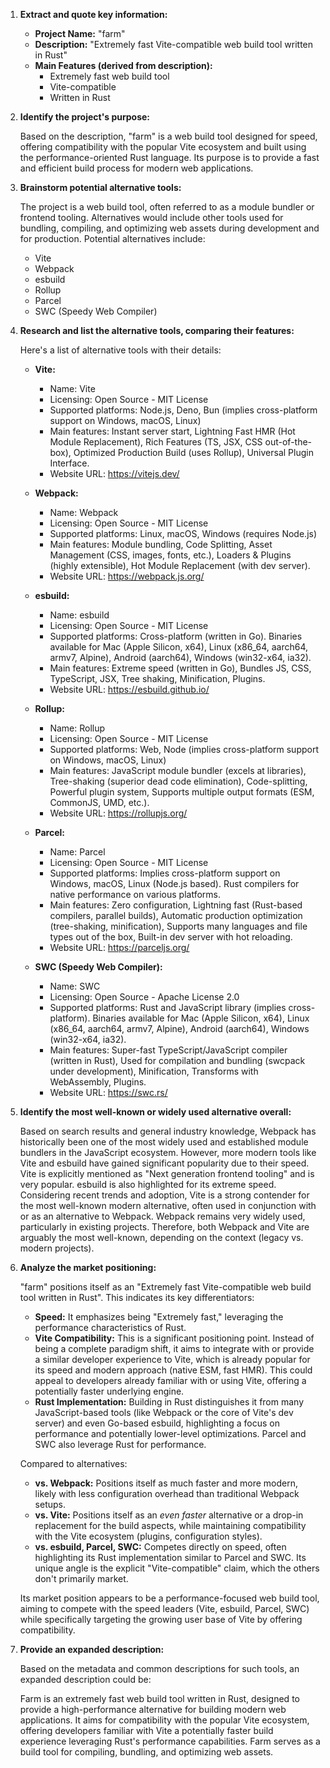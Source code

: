 1.  **Extract and quote key information:**

    *   **Project Name:** "farm"
    *   **Description:** "Extremely fast Vite-compatible web build tool written in Rust"
    *   **Main Features (derived from description):**
        *   Extremely fast web build tool
        *   Vite-compatible
        *   Written in Rust

2.  **Identify the project's purpose:**

    Based on the description, "farm" is a web build tool designed for speed, offering compatibility with the popular Vite ecosystem and built using the performance-oriented Rust language. Its purpose is to provide a fast and efficient build process for modern web applications.

3.  **Brainstorm potential alternative tools:**

    The project is a web build tool, often referred to as a module bundler or frontend tooling. Alternatives would include other tools used for bundling, compiling, and optimizing web assets during development and for production. Potential alternatives include:
    *   Vite
    *   Webpack
    *   esbuild
    *   Rollup
    *   Parcel
    *   SWC (Speedy Web Compiler)

4.  **Research and list the alternative tools, comparing their features:**

    Here's a list of alternative tools with their details:

    *   **Vite:**
        *   Name: Vite
        *   Licensing: Open Source - MIT License
        *   Supported platforms: Node.js, Deno, Bun (implies cross-platform support on Windows, macOS, Linux)
        *   Main features: Instant server start, Lightning Fast HMR (Hot Module Replacement), Rich Features (TS, JSX, CSS out-of-the-box), Optimized Production Build (uses Rollup), Universal Plugin Interface.
        *   Website URL: https://vitejs.dev/

    *   **Webpack:**
        *   Name: Webpack
        *   Licensing: Open Source - MIT License
        *   Supported platforms: Linux, macOS, Windows (requires Node.js)
        *   Main features: Module bundling, Code Splitting, Asset Management (CSS, images, fonts, etc.), Loaders & Plugins (highly extensible), Hot Module Replacement (with dev server).
        *   Website URL: https://webpack.js.org/

    *   **esbuild:**
        *   Name: esbuild
        *   Licensing: Open Source - MIT License
        *   Supported platforms: Cross-platform (written in Go). Binaries available for Mac (Apple Silicon, x64), Linux (x86\_64, aarch64, armv7, Alpine), Android (aarch64), Windows (win32-x64, ia32).
        *   Main features: Extreme speed (written in Go), Bundles JS, CSS, TypeScript, JSX, Tree shaking, Minification, Plugins.
        *   Website URL: https://esbuild.github.io/

    *   **Rollup:**
        *   Name: Rollup
        *   Licensing: Open Source - MIT License
        *   Supported platforms: Web, Node (implies cross-platform support on Windows, macOS, Linux)
        *   Main features: JavaScript module bundler (excels at libraries), Tree-shaking (superior dead code elimination), Code-splitting, Powerful plugin system, Supports multiple output formats (ESM, CommonJS, UMD, etc.).
        *   Website URL: https://rollupjs.org/

    *   **Parcel:**
        *   Name: Parcel
        *   Licensing: Open Source - MIT License
        *   Supported platforms: Implies cross-platform support on Windows, macOS, Linux (Node.js based). Rust compilers for native performance on various platforms.
        *   Main features: Zero configuration, Lightning fast (Rust-based compilers, parallel builds), Automatic production optimization (tree-shaking, minification), Supports many languages and file types out of the box, Built-in dev server with hot reloading.
        *   Website URL: https://parceljs.org/

    *   **SWC (Speedy Web Compiler):**
        *   Name: SWC
        *   Licensing: Open Source - Apache License 2.0
        *   Supported platforms: Rust and JavaScript library (implies cross-platform). Binaries available for Mac (Apple Silicon, x64), Linux (x86\_64, aarch64, armv7, Alpine), Android (aarch64), Windows (win32-x64, ia32).
        *   Main features: Super-fast TypeScript/JavaScript compiler (written in Rust), Used for compilation and bundling (swcpack under development), Minification, Transforms with WebAssembly, Plugins.
        *   Website URL: https://swc.rs/

5.  **Identify the most well-known or widely used alternative overall:**

    Based on search results and general industry knowledge, Webpack has historically been one of the most widely used and established module bundlers in the JavaScript ecosystem. However, more modern tools like Vite and esbuild have gained significant popularity due to their speed. Vite is explicitly mentioned as "Next generation frontend tooling" and is very popular. esbuild is also highlighted for its extreme speed. Considering recent trends and adoption, Vite is a strong contender for the most well-known modern alternative, often used in conjunction with or as an alternative to Webpack. Webpack remains very widely used, particularly in existing projects. Therefore, both Webpack and Vite are arguably the most well-known, depending on the context (legacy vs. modern projects).

6.  **Analyze the market positioning:**

    "farm" positions itself as an "Extremely fast Vite-compatible web build tool written in Rust". This indicates its key differentiators:
    *   **Speed:** It emphasizes being "Extremely fast," leveraging the performance characteristics of Rust.
    *   **Vite Compatibility:** This is a significant positioning point. Instead of being a complete paradigm shift, it aims to integrate with or provide a similar developer experience to Vite, which is already popular for its speed and modern approach (native ESM, fast HMR). This could appeal to developers already familiar with or using Vite, offering a potentially faster underlying engine.
    *   **Rust Implementation:** Building in Rust distinguishes it from many JavaScript-based tools (like Webpack or the core of Vite's dev server) and even Go-based esbuild, highlighting a focus on performance and potentially lower-level optimizations. Parcel and SWC also leverage Rust for performance.

    Compared to alternatives:
    *   **vs. Webpack:** Positions itself as much faster and more modern, likely with less configuration overhead than traditional Webpack setups.
    *   **vs. Vite:** Positions itself as an *even faster* alternative or a drop-in replacement for the build aspects, while maintaining compatibility with the Vite ecosystem (plugins, configuration styles).
    *   **vs. esbuild, Parcel, SWC:** Competes directly on speed, often highlighting its Rust implementation similar to Parcel and SWC. Its unique angle is the explicit "Vite-compatible" claim, which the others don't primarily market.

    Its market position appears to be a performance-focused web build tool, aiming to compete with the speed leaders (Vite, esbuild, Parcel, SWC) while specifically targeting the growing user base of Vite by offering compatibility.

7.  **Provide an expanded description:**

    Based on the metadata and common descriptions for such tools, an expanded description could be:

    Farm is an extremely fast web build tool written in Rust, designed to provide a high-performance alternative for building modern web applications. It aims for compatibility with the popular Vite ecosystem, offering developers familiar with Vite a potentially faster build experience leveraging Rust's performance capabilities. Farm serves as a build tool for compiling, bundling, and optimizing web assets.